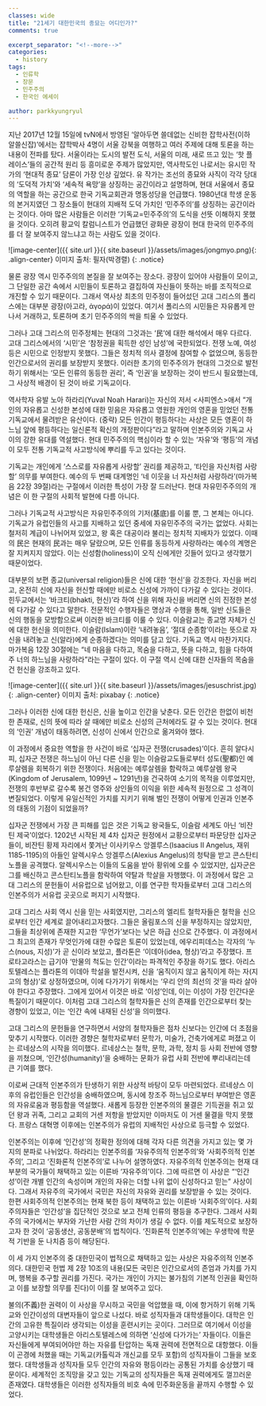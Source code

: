 ```yaml
---
classes: wide
title: "21세기 대한민국의 종묘는 어디인가?"
comments: true

excerpt_separator: "<!--more-->"
categories:
  - history
tags:
  - 인류학
  - 장문
  - 민주주의
  - 한국인 에세이

author: parkkyungryul
---
```


지난 2017년 12월 15일에 tvN에서 방영된 ‘알아두면 쓸데없는 신비한 잡학사전(이하 알쓸신잡)’에서는 잡학박사 4명이 서울 강북을 여행하고 여러 주제에 대해 토론을 하는 내용이 전파를 탔다. 서울이라는 도시의 발전 도식, 서울의 미래, 새로 뜨고 있는 ‘핫 플레이스’들의 공간적 원리 등 흥미로운 주제가 많았지만, 역사학도인 나로서는 유시민 작가의 ‘현대적 종묘’ 담론이 가장 인상 깊었다. 유 작가는 조선의 종묘와 사직이 각각 당대의 ‘도덕적 가치’와 ‘세속적 욕망’을 상징하는 공간이라고 설명하며, 현대 서울에서 종묘의 역할을 하는 공간으로 한국 기독교회관과 명동성당을 언급했다. 1980년대 학생 운동의 본거지였던 그 장소들이 현대의 지배적 도덕 가치인 ‘민주주의’를 상징하는 공간이라는 것이다. 아마 많은 사람들은 이러한 ‘기독교=민주주의’의 도식을 선뜻 이해하지 못했을 것이다. 오히려 황교익 칼럼니스트가 언급했던 광화문 광장이 현대 한국의 민주주의를 더 잘 보여주지 않느냐고 하는 사람도 있을 것이다. 

![image-center]({{ site.url }}{{ site.baseurl }}/assets/images/jongmyo.png){: .align-center}
이미지 출처: 필자(박경렬)
{: .notice} 


물론 광장 역시 민주주의의 본질을 잘 보여주는 장소다. 광장이 있어야 사람들이 모이고, 그 단일한 공간 속에서 시민들이 토론하고 결집하여 자신들이 뜻하는 바를 조직적으로 개진할 수 있기 때문이다. 그래서 역사상 최초의 민주정이 들어섰던 고대 그리스의 폴리스에는 대부분 광장(아고라, ἀγορά)이 있었다. 여기서 폴리스의 시민들은 자유롭게 만나서 거래하고, 토론하며 초기 민주주의의 싹을 틔울 수 있었다. 

그러나 고대 그리스의 민주정체는 현대의 그것과는 ‘民’에 대한 해석에서 매우 다르다. 고대 그리스에서의 ‘시민’은 ‘참정권을 획득한 성인 남성’에 국한되었다. 전쟁 노예, 여성 등은 시민으로 인정받지 못했다. 그들은 정치적 의사 결정에 참여할 수 없었으며, 동등한 인간으로서의 권리를 보장받지 못했다. 이러한 초기의 민주주의가 현대의 그것으로 발전하기 위해서는 ‘모든 인류의 동등한 권리’, 즉 ‘인권’을 보장하는 것이 반드시 필요했는데, 그 사상적 배경이 된 것이 바로 기독교이다.

역사학자 유발 노아 하라리(Yuval Noah Harari)는 자신의 저서 <사피엔스>애서 “개인의 자유롭고 신성한 본성에 대한 믿음은 자유롭고 영원한 개인의 영혼을 믿었던 전통 기독교에서 물려받은 유산이다. (중략) 모든 인간이 평등하다는 사상은 모든 영혼이 하느님 앞에 평등하다는 일신론적 확신의 개정판이다”라고 말하며 인본주의와 기독교 사이의 강한 유대를 역설했다. 현대 민주주의의 핵심이라 할 수 있는 ‘자유’와 ‘평등’의 개념이 모두 전통 기독교적 사고방식에 뿌리를 두고 있다는 것이다. 

기독교는 개인에게 ‘스스로를 자유롭게 사랑할’ 권리를 제공하고, ‘타인을 자신처럼 사랑할’ 의무를 부여한다. 예수의 두 번째 대계명인 ‘네 이웃을 너 자신처럼 사랑하라’(마가복음 22장  39절)라는 구절에서 이러한 특성이 가장 잘 드러난다. 현대 자유민주주의의 개념은 이 한 구절의 사회적 발현에 다름 아니다.    

그러나 기독교적 사고방식은 자유민주주의의 기저(基底)를 이룰 뿐, 그 본체는 아니다. 기독교가 유럽인들의 사고를 지배하고 있던 중세에 자유민주주의 국가는 없었다. 사회는 철저히 계급이 나뉘어져 있었고, 왕 혹은 대공이라 불리는 정치적 지배자가 있었다. 이때의 民은 현재의 民과는 매우 달랐으며, 모든 인류를 동등하게 사랑하라는 예수의 계명은 잘 지켜지지 않았다. 이는 신성함(holiness)이 오직 신에게만 깃들어 있다고 생각했기 때문이었다. 

대부분의 보편 종교(universal religion)들은 신에 대한 ‘헌신’을 강조한다. 자신을 버리고, 온전히 신에 자신을 헌신할 때에만 비로소 신성에 가까이 다가갈 수 있다는 것이다. 힌두교에서는 ‘바크티(bhakti, 헌신)’라 하여 신을 위해 자신을 버리면 신의 진정한 본성에 다가갈 수 있다고 말한다. 전문적인 수행자들은 명상과 수행을 통해, 일반 신도들은 신의 행동을 모방함으로써 이러한 바크티를 이룰 수 있다. 이슬람교는 종교명 자체가 신에 대한 헌신을 의미한다. 이슬람(Islam)이란 ‘내려놓음’, ‘절대 순종함’이라는 뜻으로 자신을 내려놓고 신(알라)에게 순종하겠다는 의미를 담고 있다. 기독교 역시 마찬가지다. 마가복음 12장 30절에는 “네 마음을 다하고, 목숨을 다하고, 뜻을 다하고, 힘을 다하여 주 너의 하느님을 사랑하라”라는 구절이 있다. 이 구절 역시 신에 대한 신자들의 목숨을 건 헌신을 강조하고 있다. 

![image-center]({{ site.url }}{{ site.baseurl }}/assets/images/jesuschrist.jpg){: .align-center}
이미지 출처: pixabay
{: .notice}

그러나 이러한 신에 대한 헌신은, 신을 높이고 인간을 낮춘다. 모든 인간은 한없이 비천한 존재로, 신의 뜻에 따라 살 때에만 비로소 신성의 근처에라도 갈 수 있는 것이다. 현대의 ‘인권’ 개념이 태동하려면, 신성이 신에서 인간으로 옮겨와야 했다. 

이 과정에서 중요한 역할을 한 사건이 바로 ‘십자군 전쟁(crusades)’이다. 흔히 알다시피, 십자군 전쟁은 하느님이 아닌 다른 신을 믿는 이슬람교도들로부터 성도(聖都)인 예루살렘을 회복하기 위한 전쟁이다. 처음에는 예루살렘을 함락하고 예루살렘 왕국(Kingdom of Jerusalem, 1099년 ~ 1291년)을 건국하여 소기의 목적을 이루었지만, 전쟁의 후반부로 갈수록 봉건 영주와 상인들의 이익을 위한 세속적 원정으로 그 성격이 변질되었다. 이렇게 유일신적인 가치를 지키기 위해 벌인 전쟁이 어떻게 인권과 인본주의 태동의 기점이 되었을까? 

십자군 전쟁에서 가장 큰 피해를 입은 것은 기독교 왕국들도, 이슬람 세계도 아닌 ‘비잔틴 제국’이었다. 1202년 시작된 제 4차 십자군 원정에서 교황으로부터 파문당한 십자군들이, 비잔틴 황제 자리에서 쫓겨난 이사키우스 앙겔루스(Isaacius II Angelus, 재위 1185-1195)의 아들인 알렉시우스 앙겔루스(Alexius Angelus)의 청탁을 받고 콘스탄티노플을 공격했다. 알렉시우스는 이들의 도움을 받아 황위에 오를 수 있었지만, 십자군은 그를 배신하고 콘스탄티노플을 함락하여 약탈과 학살을 자행했다. 이 과정에서 많은 고대 그리스의 문헌들이 서유럽으로 넘어왔고, 이를 연구한 학자들로부터 고대 그리스의 인본주의가 서유럽 곳곳으로 퍼지기 시작했다. 

고대 그리스 사회 역시 신을 믿는 사회였지만, 그리스의 엘리트 철학자들은 철학을 신으로부터 인간 세계로 끌어내리고자했다. 그들은 올림포스의 신을 부정하지는 않았지만, 그들을 최상위에 존재한 지고한 ‘무언가’보다는 낮은 하급 신으로 간주했다. 이 과정에서 그 최고의 존재가 무엇인가에 대한 수많은 토론이 있었는데, 에우리피데스는 각자의 ‘누스(nous, 지성)’가 곧 신이라 보았고, 플라톤은 ‘이데아(idea, 형상)’라고 주장했다. 프로타고라스는 급기야 ‘만물의 척도는 인간’이라는 파격적인 주장을 하기도 했다. 아리스토텔레스는 플라톤의 이데아 학설을 발전시켜, 신을 ‘움직이지 않고 움직이게 하는 자(지고의 형상)’로 상정하였으며, 이에 다가가기 위해서는 ‘우리 안의 최선의 것’을 따라 살아야 한다고 주장했다. 그에게 있어서 이것은 바로 ‘이성’인데, 이는 이성이 가장 인간다운 특질이기 때문이다. 이처럼 고대 그리스의 철학자들은 신의 존재를 인간으로부터 찾는 경향이 있었고, 이는 ‘인간 속에 내재된 신성’을 의미했다.   

고대 그리스의 문헌들을 연구하면서 서양의 철학자들은 점차 신보다는 인간에 더 초점을 맞추기 시작했다. 이러한 경향은 철학자로부터 문학가, 미술가, 건축가에게로 퍼졌고 이는 르네상스의 시작을 의미했다. 르네상스는 철학, 문학, 과학, 정치 등 사회 전반에 영향을 끼쳤으며, ‘인간성(humanity)’을 숭배하는 문화가 유럽 사회 전반에 뿌리내리는데 큰 기여를 했다.

이로써 근대적 인본주의가 탄생하기 위한 사상적 바탕이 모두 마련되었다. 르네상스 이후의 유럽인들은 인간성을 숭배하였으며, 동시에 창조주 하느님으로부터 부여받은 영혼의 자유로움과 평등함을 역설했다. 새롭게 등장한 인본주의의 물결은 기득권을 쥐고 있던 왕과 귀족, 그리고 교회의 거센 저항을 받았지만 이마저도 이 거센 물결을 막지 못했다. 프랑스 대혁명 이후에는 인본주의가 유럽의 지배적인 사상으로 등극할 수 있었다. 

인본주의는 이후에 ‘인간성’의 정확한 정의에 대해 각자 다른 의견을 가지고 있는 몇 가지의 분파로 나뉘었다. 하라리는 인본주의를 ‘자유주의적 인본주의’와 ‘사회주의적 인본주의’, 그리고 ‘진화론적 인본주의’로 나누어 설명하였다. 자유주의적 인본주의는 현재 대부분의 국가들이 채택하고 있는 이른바 ‘자유주의’이다. 그에 따르면 이 사상은 “‘인간성’이란 개별 인간의 속성이며 개인의 자유는 더할 나위 없이 신성하다고 믿는” 사상이다. 그래서 자유주의 국가에서 국민은 자신의 자유와 권리를 보장받을 수 있는 것이다. 한편 사회주의적 인본주의는 현재 북한 등이 채택하고 있는 이른바 ‘사회주의’이다. 사회주의자들은 ‘인간성’을 집단적인 것으로 보고 전체 인류의 평등을 추구한다. 그래서 사회주의 국가에서는 부자와 가난한 사람 간의 차이가 생길 수 없다. 이를 제도적으로 보장하고자 한 것이 ‘공동생산, 공동분배’의 법칙이다. ‘진화론적 인본주의’에는 우생학에 학문적 기반을 둔 나치즘 등이 해당된다.

이 세 가지 인본주의 중 대한민국이 법적으로 채택하고 있는 사상은 자유주의적 인본주의다. 대한민국 헌법 제 2장 10조의 내용(모든 국민은 인간으로서의 존엄과 가치를 가지며, 행복을 추구할 권리를 가진다. 국가는 개인이 가지는 불가침의 기본적 인권을 확인하고 이를 보장할 의무를 진다)이 이를 잘 보여주고 있다. 

불의(不義)한 권력이 이 사상을 무시하고 국민을 억압했을 때, 이에 항거하기 위해 기독교와 인간이성의 대변자들이 앞으로 나섰다. 바로 성직자들과 대학생들이다. 대학은 인간의 고유한 특질이라 생각되는 이성을 훈련시키는 곳이다. 그러므로 여기에서 이성을 고양시키는 대학생들은 아리스토텔레스에 의하면 ‘신성에 다가가는’ 자들이다. 이들은 자신들에게 부여되어야만 하는 자유를 탄압하는 독재 권력에 전면적으로 대항했다. 이들이 곤경에 처했을 때는 기독교(카톨릭과 개신교를 모두 포함)의 성직자들이 그들을 보호했다. 대학생들과 성직자들 모두 인간의 자유와 평등이라는 공통된 가치를 숭상했기 때문이다. 세계적인 조직망을 갖고 있는 기독교의 성직자들은 독재 권력에게도 껄끄러운 존재였다. 대학생들은 이러한 성직자들의 비호 속에 민주화운동을 끝까지 수행할 수 있었다.   

